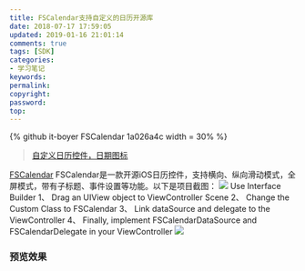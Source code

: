```yaml
---
title: FSCalendar支持自定义的日历开源库
date: 2018-07-17 17:59:05
updated: 2019-01-16 21:01:14
comments: true
tags: [SDK]
categories:
- 学习笔记
keywords: 
permalink: 
copyright: 
password: 
top:   
---
```

<!--github库卡片-->
{% github it-boyer FSCalendar 1a026a4c width = 30% %}

<blockquote class="trello-card"><a href="https://trello.com/c/Tq2jnc1E/33-%E8%87%AA%E5%AE%9A%E4%B9%89%E6%97%A5%E5%8E%86%E6%8E%A7%E4%BB%B6%EF%BC%8C%E6%97%A5%E6%9C%9F%E5%9B%BE%E6%A0%87">自定义日历控件，日期图标</a></blockquote><script src="https://p.trellocdn.com/embed.min.js"></script>

[FSCalendar](https://github.com/it-boyer/FSCalendar)
FSCalendar是一款开源iOS日历控件，支持横向、纵向滑动模式，全屏模式，带有子标题、事件设置等功能。以下是项目截图：
![](https://cloud.githubusercontent.com/assets/5186464/10262249/4fabae40-69f2-11e5-97ab-afbacd0a3da2.jpg)
Use Interface Builder
1、 Drag an UIView object to ViewController Scene 2、 Change the Custom Class to FSCalendar
3、 Link dataSource and delegate to the ViewController 
4、 Finally, implement FSCalendarDataSource and FSCalendarDelegate in your ViewController
![](https://cloud.githubusercontent.com/assets/5186464/9488580/a360297e-4c0d-11e5-8548-ee9274e7c4af.jpg)
### 预览效果

